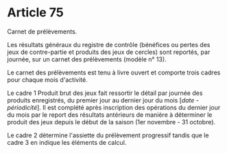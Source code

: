 # Article 75

Carnet de prélèvements.

Les résultats généraux du registre de contrôle (bénéfices ou pertes des jeux de contre-partie et produits des jeux de cercles) sont reportés, par journée, sur un carnet des prélèvements (modèle n° 13).

Le carnet des prélèvements est tenu à livre ouvert et comporte trois cadres pour chaque mois d'activité.

Le cadre 1 Produit brut des jeux fait ressortir le détail par journée des produits enregistrés, du premier jour au dernier jour du mois [*date - périodicité*]. Il est complété après inscription des opérations du dernier jour du mois par le report des résultats antérieurs de manière à déterminer le produit des jeux depuis le début de la saison (1er novembre - 31 octobre).

Le cadre 2 détermine l'assiette du prélèvement progressif tandis que le cadre 3 en indique les éléments de calcul.

